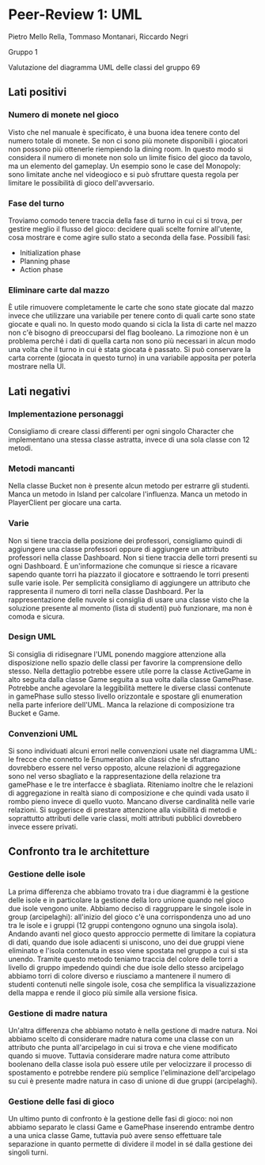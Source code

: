 # Peer-Review 1: UML

Pietro Mello Rella, Tommaso Montanari, Riccardo Negri

Gruppo 1

Valutazione del diagramma UML delle classi del gruppo 69

## Lati positivi

### Numero di monete nel gioco
Visto che nel manuale è specificato, è una buona idea tenere conto del numero totale di monete.
Se non ci sono più monete disponibili i giocatori non possono più ottenerle riempiendo la dining room.
In questo modo si considera il numero di monete non solo un limite fisico del gioco da tavolo, ma un elemento del gameplay. 
Un esempio sono le case del Monopoly: sono limitate anche nel videogioco e si può sfruttare questa regola per limitare le possibilità di gioco dell'avversario.

### Fase del turno
Troviamo comodo tenere traccia della fase di turno in cui ci si trova, per gestire meglio il flusso del gioco: 
decidere quali scelte fornire all'utente, cosa mostrare e come agire sullo stato a seconda della fase. 
Possibili fasi:
- Initialization phase
- Planning phase
- Action phase

### Eliminare carte dal mazzo
È utile rimuovere completamente le carte che sono state giocate dal mazzo invece che utilizzare una variabile per tenere conto di quali carte sono state giocate e quali no. 
In questo modo quando si cicla la lista di carte nel mazzo non c'è bisogno di preoccuparsi del flag booleano. 
La rimozione non è un problema perché i dati di quella carta non sono più necessari in alcun modo una volta che il turno in cui è stata giocata è passato.
Si può conservare la carta corrente (giocata in questo turno) in una variabile apposita per poterla mostrare nella UI.

## Lati negativi

### Implementazione personaggi
Consigliamo di creare classi differenti per ogni singolo Character che implementano una stessa classe astratta, invece di una sola classe con 12 metodi.

### Metodi mancanti
Nella classe Bucket non è presente alcun metodo per estrarre gli studenti.
Manca un metodo in Island per calcolare l'influenza. 
Manca un metodo in PlayerClient per giocare una carta.

### Varie
Non si tiene traccia della posizione dei professori, consigliamo quindi di aggiungere una classe professori oppure di aggiungere un attributo professori nella classe Dashboard.
Non si tiene traccia delle torri presenti su ogni Dashboard. È un'informazione che comunque si riesce a ricavare sapendo quante torri ha piazzato il giocatore e sottraendo le torri presenti sulle varie isole. Per semplicità consigliamo di aggiungere un attributo che rappresenta il numero di torri nella classe Dashboard.
Per la rappresentazione delle nuvole si consiglia di usare una classe visto che la soluzione presente al momento (lista di studenti) può funzionare, ma non è comoda e sicura.

### Design UML
Si consiglia di ridisegnare l'UML ponendo maggiore attenzione alla disposizione nello spazio delle classi per favorire la comprensione dello stesso. Nella dettaglio potrebbe essere utile porre la classe ActiveGame in alto seguita dalla classe Game seguita a sua volta dalla classe GamePhase. Potrebbe anche agevolare la leggibilità mettere le diverse classi contenute in gamePhase sullo stesso livello orizzontale e spostare gli enumeration nella parte inferiore dell'UML.
Manca la relazione di composizione tra Bucket e Game.

### Convenzioni UML
Si sono individuati alcuni errori nelle convenzioni usate nel diagramma UML: le frecce che connetto le Enumeration alle classi che le sfruttano dovrebbero essere nel verso opposto, alcune relazioni di aggregazione sono nel verso sbagliato e la rappresentazione della relazione tra gamePhase e le tre interfacce è sbagliata.
Riteniamo inoltre che le relazioni di aggregazione in realtà siano di composizione e che quindi vada usato il rombo pieno invece di quello vuoto.
Mancano diverse cardinalità nelle varie relazioni.
Si suggerisce di prestare attenzione alla visibilità di metodi e soprattutto attributi delle varie classi, molti attributi pubblici dovrebbero invece essere privati.

## Confronto tra le architetture

### Gestione delle isole
La prima differenza che abbiamo trovato tra i due diagrammi è la gestione delle isole e in particolare la gestione della loro unione quando nel gioco due isole vengono unite.
Abbiamo deciso di raggruppare le singole isole in group (arcipelaghi): all'inizio del gioco c'è una corrispondenza uno ad uno tra le isole e i gruppi (12 gruppi contengono ognuno una singola isola). 
Andando avanti nel gioco questo approccio permette di limitare la copiatura di dati, quando due isole adiacenti si uniscono, uno dei due gruppi viene eliminato e l'isola contenuta in esso viene spostata nel gruppo a cui si sta unendo.
Tramite questo metodo teniamo traccia del colore delle torri a livello di gruppo impedendo quindi che due isole dello stesso arcipelago abbiamo torri di colore diverso e riusciamo a mantenere il numero di studenti contenuti nelle singole isole, cosa che semplifica la visualizzazione della mappa e rende il gioco più simile alla versione fisica.

### Gestione di madre natura
Un'altra differenza che abbiamo notato è nella gestione di madre natura. Noi abbiamo scelto di considerare madre natura come una classe con un attributo che punta all'arcipelago in cui si trova e che viene modificato quando si muove. 
Tuttavia considerare madre natura come attributo boolenano della classe isola può essere utile per velocizzare il processo di spostamento e potrebbe rendere più semplice l'eliminazione dell'arcipelago su cui è presente madre natura in caso di unione di due gruppi (arcipelaghi).

### Gestione delle fasi di gioco
Un ultimo punto di confronto è la gestione delle fasi di gioco: noi non abbiamo separato le classi Game e GamePhase inserendo entrambe dentro a una unica classe Game, tuttavia può avere senso effettuare tale separazione in quanto permette di dividere il model in sé dalla gestione dei singoli turni.

